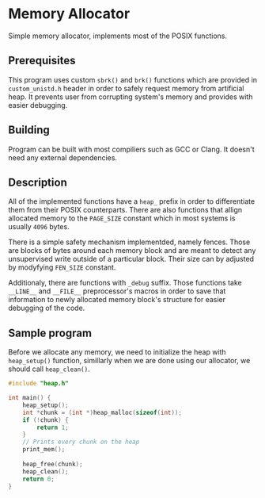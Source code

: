 # Memory Allocator
Simple memory allocator, implements most of the POSIX functions.
## Prerequisites
This program uses custom `sbrk()` and `brk()` functions which are provided in `custom_unistd.h` header in order to safely request memory from artificial heap. It prevents user from corrupting system's memory and provides with easier debugging.
## Building
Program can be built with most compiliers such as GCC or Clang. It doesn't need any external dependencies.
## Description
All of the implemented functions have a `heap_` prefix in order to differentiate them from their POSIX counterparts. There are also functions that allign allocated memory to the `PAGE_SIZE` constant which in most systems is usually `4096` bytes.

There is a simple safety mechanism implementded, namely fences. Those are blocks of bytes around each memory block and are meant to detect any unsupervised write outside of a particular block. Their size can by adjusted by modyfying `FEN_SIZE` constant.

Additionaly, there are functions with `_debug` suffix. Those functions take `__LINE__` and `__FILE__` preprocessor's macros in order to save that information to newly allocated memory block's structure for easier debugging of the code.
## Sample program
Before we allocate any memory, we need to initialize the heap with `heap_setup()` function, simillarly when we are done using our allocator, we should call `heap_clean()`.
```cpp
#include "heap.h"

int main() {
    heap_setup();
    int *chunk = (int *)heap_malloc(sizeof(int));
    if (!chunk) {
        return 1;
    }
    // Prints every chunk on the heap
    print_mem();
  
    heap_free(chunk);
    heap_clean();
    return 0;
}
```
